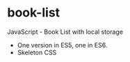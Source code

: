 # book-list
JavaScript - Book List with local storage 

- One version in ES5, one in ES6.
- Skeleton CSS

